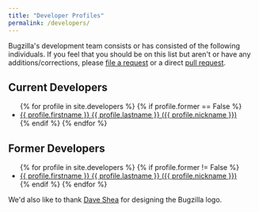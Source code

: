 ```yaml
---
title: "Developer Profiles"
permalink: /developers/
---
```


Bugzilla's development team consists or has consisted of the following
individuals. If you feel that
you should be on this list but aren't or have any additions/corrections, please
[file a request](https://bugzilla.mozilla.org/enter_bug.cgi?bug_file_loc=http%3A%2F%2Fwww.bugzilla.org%2Fdevelopers%2Fprofiles.html&bug_severity=normal&comment=Erase%20this%20and%20enter%20your%20changes%20or%20information%20here.%20%20You%20can%20upload%20your%20photo%20as%20an%20attachment%20if%20you%27re%20adding%2Fchanging%20a%20photo.%20%20Don%27t%20forget%20to%20update%20the%20summary%20above%21&component=bugzilla.org&op_sys=All&product=Bugzilla&rep_platform=All&short_desc=Add%2FUpdate%20info%20for%20%3Cchange%20this%20to%20your%20name%3E%20on%20the%20Developer%20Profiles&target_milestone=---&version=unspecified)
or a direct
[pull request](https://github.com/bugzilla/bugzilla.github.io).

## Current Developers

<ul>
{% for profile in site.developers %}
  {% if profile.former == False %}
  <li><a href="{{ profile.url }}">{{ profile.firstname }} {{ profile.lastname }} ({{ profile.nickname }})</a></li>
  {% endif %}
{% endfor %}
</ul>

## Former Developers

<ul>
{% for profile in site.developers %}
  {% if profile.former != False %}
  <li><a href="{{ profile.url }}">{{ profile.firstname }} {{ profile.lastname }} ({{ profile.nickname }})</a></li>
  {% endif %}
{% endfor %}
</ul>

We'd also like to thank [Dave Shea](http://mezzoblue.com/) for designing the Bugzilla logo.
